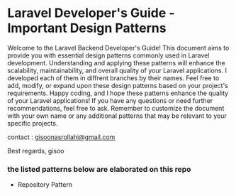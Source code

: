 # Laravel Developer's Guide - Important Design Patterns

Welcome to the Laravel Backend Developer's Guide! This document aims to provide you with essential design patterns commonly used in Laravel development. Understanding and applying these patterns will enhance the scalability, maintainability, and overall quality of your Laravel applications.
I developed each of them in diffrent branches by their names.
Feel free to add, modify, or expand upon these design patterns based on your project's requirements. Happy coding, and I hope these patterns enhance the quality of your Laravel applications! If you have any questions or need further recommendations, feel free to ask.
Remember to customize the document with your own name or any additional patterns that may be relevant to your specific projects. 

contact : gisoonasrollahi@gmail.com

Best regards,
gisoo

### the listed patterns below are elaborated on this repo

- Repository Pattern

<!-- 2. Service Layer Pattern
The Service Layer Pattern helps decouple the application's business logic from the controllers, making the code more modular and easier to maintain. Services are responsible for handling complex business operations and encapsulating the underlying business rules.

3. Dependency Injection (DI)
Dependency Injection is a crucial concept in Laravel. It allows you to inject dependencies into classes instead of hardcoding them, promoting loose coupling and improving testability. Laravel's built-in container makes implementing DI straightforward.

4. Observer Pattern
The Observer Pattern enables you to implement event-driven behavior in your Laravel application. Observers listen for specific events and respond to them when triggered. This pattern is ideal for implementing features like event logging, sending notifications, or executing background tasks.

5. Singleton Pattern
The Singleton Pattern restricts the instantiation of a class to a single instance. While it should be used judiciously, in some cases, it can be helpful to manage a single shared resource throughout the application's lifecycle.

6. Strategy Pattern
The Strategy Pattern allows you to define a family of algorithms or behaviors and make them interchangeable. This pattern is beneficial when you need to switch between different algorithms dynamically or want to encapsulate complex logic into separate classes.

7. Factory Pattern
The Factory Pattern provides an abstraction for creating objects without specifying their concrete classes. It helps decouple the code from the specific implementation of the objects being created, making it easier to introduce new classes or change the instantiation process.
 -->
